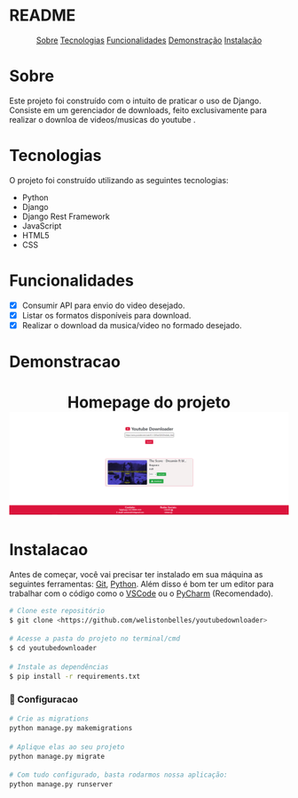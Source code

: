 # README

<p align="center">
    <a href="#sobre">Sobre</a>
    <a href="#tecnologias">Tecnologias</a>
    <a href="#funcionalidades">Funcionalidades</a>
    <a href="#demonstracao">Demonstração</a>
    <a href="#instalacao">Instalação</a>
</p>

# Sobre
<p>Este projeto foi construído com o intuito de praticar o uso de Django.<br>
Consiste em um gerenciador de downloads, feito exclusivamente para realizar o downloa de videos/musicas do youtube .</p>

# Tecnologias
<p>O projeto foi construído utilizando as seguintes tecnologias:</p>
<ul>
    <li>Python</li>
    <li>Django</li>
    <li>Django Rest Framework</li>
    <li>JavaScript</li>
    <li>HTML5</li>
    <li>CSS</li>
</ul>

# Funcionalidades
- [x] Consumir API para envio do video desejado.
- [x] Listar os formatos disponíveis para download.
- [x] Realizar o download da musica/video no formado desejado.

# Demonstracao
<h1 align="center">
    Homepage do projeto
    <img alt="Homepage" src="./github/home.png"/>
</h1>


# Instalacao
Antes de começar, você vai precisar ter instalado em sua máquina as seguintes ferramentas:
[Git](https://gitscm.com), [Python](https://www.python.org/downloads/).
Além disso é bom ter um editor para trabalhar com o código como o [VSCode](https://code.visualstudio.com/download) ou o [PyCharm](https://www.jetbrains.com/pt-br/pycharm/download/) (Recomendado).

```bash
# Clone este repositório
$ git clone <https://github.com/welistonbelles/youtubedownloader>

# Acesse a pasta do projeto no terminal/cmd
$ cd youtubedownloader

# Instale as dependências
$ pip install -r requirements.txt
```
### 🔧 Configuracao
```python
# Crie as migrations
python manage.py makemigrations

# Aplique elas ao seu projeto
python manage.py migrate

# Com tudo configurado, basta rodarmos nossa aplicação:
python manage.py runserver
```